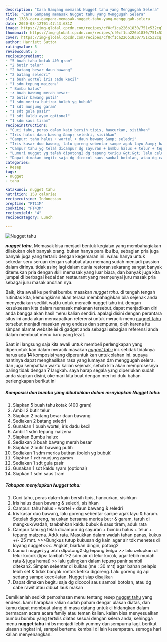 ```yaml
---
description: "Cara Gampang memasak Nugget tahu yang Menggugah Selera"
title: "Cara Gampang memasak Nugget tahu yang Menggugah Selera"
slug: 1383-cara-gampang-memasak-nugget-tahu-yang-menggugah-selera
date: 2020-08-12T01:47:43.681Z
image: https://img-global.cpcdn.com/recipes/cf0cf1ca226b1830/751x532cq70/nugget-tahu-foto-resep-utama.jpg
thumbnail: https://img-global.cpcdn.com/recipes/cf0cf1ca226b1830/751x532cq70/nugget-tahu-foto-resep-utama.jpg
cover: https://img-global.cpcdn.com/recipes/cf0cf1ca226b1830/751x532cq70/nugget-tahu-foto-resep-utama.jpg
author: Harriett Sutton
ratingvalue: 5
reviewcount: 5
recipeingredient:
- "5 buah tahu kotak 400 gram"
- "2 butir telur"
- "2 batang besar daun bawang"
- "2 batang seledri"
- "1 buah wortel iris dadu kecil"
- "1 sdm tepung maizena"
- " Bumbu halus"
- "3 buah bawang merah besar"
- "2 butir bawang putih"
- "1 sdm merica butiran boleh yg bubuk"
- "1 sdt munjung garam"
- "1 sdt gula pasir"
- "1 sdt kaldu ayam optional"
- "1 sdm saus tiram"
recipeinstructions:
- "Cuci tahu, peras dalam kain bersih tipis, hancurkan, sisihkan"
- "Iris halus daun bawang &amp; seledri, sisihkan"
- "Campur: tahu halus + wortel + daun bawang &amp; seledri"
- "Iris kasar duo bawang, lalu goreng sebentar sampe agak layu &amp; harum. Setelah digoreng, haluskan bersama merica butir &amp; garam, taruh di mangkuk/wadah, tambahkan kaldu bubuk &amp; saus tiram, aduk rata"
- "Campur tahu yg telah dicampur dg sayuran + bumbu halus + telur + tepung maizena. Aduk rata. Masukkan dalam wadah tahan panas, kukus +/- 25 mnt. &gt;&gt;&gt;Bungkus tutup kukusan dg kain, agar air tdk menetes di loyang nugget&lt;&lt;&lt;. Angkat, biarkan dingin, potong2"
- "Lumuri nugget yg telah dipotong2 dg tepung terigu &gt;&gt; lalu celupkan di telur kocok (tips: tambah 1-2 sdm air di telur kocok, agar lebih mudah rata &amp; juga hemat) &gt;&gt; lalu gulingkan dalam tepung panir sambil ditekan2. Simpan sebentar di kulkas (me : 30 mnt) agar bahan pelapis lebih set &amp; tidak banyak rontok ketika digoreng. Lalu goreng dg api sedang sampe kecoklatan. Nugget siap disajikan"
- "Dapat dimakan begitu saja dg dicocol saus sambal botolan, atau dg cabe rawit atau dibuat lauk makan"
categories:
- Resep
tags:
- nugget
- tahu

katakunci: nugget tahu 
nutrition: 158 calories
recipecuisine: Indonesian
preptime: "PT11M"
cooktime: "PT43M"
recipeyield: "4"
recipecategory: Lunch

---
```



![Nugget tahu](https://img-global.cpcdn.com/recipes/cf0cf1ca226b1830/751x532cq70/nugget-tahu-foto-resep-utama.jpg)

<b><i>nugget tahu</i></b>, Memasak bisa menjadi bentuk kegiatan yang membahagiakan dilakukan oleh banyak orang. bukan hanya para ibu ibu, sebagian pria juga banyak juga yang tertarik dengan kegemaran ini. walau hanya untuk sekedar seru seruan dengan sahabat atau memang sudah menjadi passion dalam dirinya. tidak asing lagi dalam dunia restoran sekarang sangat banyak ditemukan pria dengan skill memasak yang luar biasa, dan banyak juga kita jumpai di berbagai kedai dan restaurant yang mempunyai juru masak pria sebagai juru masak andalan nya.

Baik, kita awali ke perihal bumbu masakan <i>nugget tahu</i>. di tengah tengah rutinitas kita, kemungkinan akan terasa membahagiakan bila sejenak anda menyediakan sedikit waktu untuk meracik nugget tahu ini. dengan kesuksesan kita dalam memasak makanan tersebut, dapat menjadikan diri anda bangga akan hasil menu kalian sendiri. apalagi disini dengan perantara situs ini anda akan mendapatkan referensi untuk meracik menu <u>nugget tahu</u> tersebut menjadi masakan yang endess dan sempurna, oleh karena itu simpan alamat website ini di gadget anda sebagai sebagian referensi anda dalam membuat menu baru yang lezat.




Saat ini langsung saja kita awali untuk membeli perlengkapan yang diperuntuk kan dalam meracik masakan <u><i>nugget tahu</i></u> ini. setidak tidaknya harus ada <b>14</b> komposisi yang diperuntuk kan untuk olahan ini. supaya nantinya dapat menghasilkan rasa yang lumayan dan menggugah selera. dan juga sempatkan waktu kalian sejenak, sebab kita akan memprosesnya paling tidak dengan <b>7</b> langkah. saya harap segala yang diperlukan sudah anda siapkan disini, oke mari kita buat dengan merinci dulu bahan perlengkapan berikut ini.

<!--inarticleads1-->

##### Komposisi dan bumbu yang dibutuhkan dalam menyiapkan Nugget tahu:

1. Siapkan 5 buah tahu kotak (400 gram)
1. Ambil 2 butir telur
1. Siapkan 2 batang besar daun bawang
1. Sediakan 2 batang seledri
1. Gunakan 1 buah wortel, iris dadu kecil
1. Ambil 1 sdm tepung maizena
1. Siapkan  Bumbu halus:
1. Sediakan 3 buah bawang merah besar
1. Siapkan 2 butir bawang putih
1. Sediakan 1 sdm merica butiran (boleh yg bubuk)
1. Siapkan 1 sdt munjung garam
1. Sediakan 1 sdt gula pasir
1. Gunakan 1 sdt kaldu ayam (optional)
1. Siapkan 1 sdm saus tiram




<!--inarticleads2-->

##### Tahapan menyiapkan Nugget tahu:

1. Cuci tahu, peras dalam kain bersih tipis, hancurkan, sisihkan
1. Iris halus daun bawang &amp; seledri, sisihkan
1. Campur: tahu halus + wortel + daun bawang &amp; seledri
1. Iris kasar duo bawang, lalu goreng sebentar sampe agak layu &amp; harum. Setelah digoreng, haluskan bersama merica butir &amp; garam, taruh di mangkuk/wadah, tambahkan kaldu bubuk &amp; saus tiram, aduk rata
1. Campur tahu yg telah dicampur dg sayuran + bumbu halus + telur + tepung maizena. Aduk rata. Masukkan dalam wadah tahan panas, kukus +/- 25 mnt. &gt;&gt;&gt;Bungkus tutup kukusan dg kain, agar air tdk menetes di loyang nugget&lt;&lt;&lt;. Angkat, biarkan dingin, potong2
1. Lumuri nugget yg telah dipotong2 dg tepung terigu &gt;&gt; lalu celupkan di telur kocok (tips: tambah 1-2 sdm air di telur kocok, agar lebih mudah rata &amp; juga hemat) &gt;&gt; lalu gulingkan dalam tepung panir sambil ditekan2. Simpan sebentar di kulkas (me : 30 mnt) agar bahan pelapis lebih set &amp; tidak banyak rontok ketika digoreng. Lalu goreng dg api sedang sampe kecoklatan. Nugget siap disajikan
1. Dapat dimakan begitu saja dg dicocol saus sambal botolan, atau dg cabe rawit atau dibuat lauk makan




Demikianlah sedikit pembahasan menu tentang resep <u>nugget tahu</u> yang endess. kami harapkan kalian sudah paham dengan ulasan diatas, dan kamu dapat membuat ulang di masa datang untuk di hidangkan dalam bermacam acara acara family atau teman kalian. kalian bisa menyesuaikan bumbu bumbu yang tertulis diatas sesuai dengan selera anda, sehingga menu <b>nugget tahu</b> ini bs menjadi lebih yummy dan sempurna lagi. berikut ulasan singkat ini, sampai bertemu kembali di lain kesempatan. semoga hari kalian menyenangkan.
